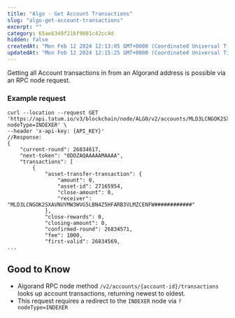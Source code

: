 ```yaml
---
title: "Algo - Get Account Transactions"
slug: "algo-get-account-transactions"
excerpt: ""
category: 65ae6349f216f9001c42cc4d
hidden: false
createdAt: "Mon Feb 12 2024 12:13:05 GMT+0000 (Coordinated Universal Time)"
updatedAt: "Mon Feb 12 2024 12:15:25 GMT+0000 (Coordinated Universal Time)"
---
```

Getting all Account transactions in from an Algorand address is possible via an RPC node request.

### Example request

```curl cURL
curl --location --request GET 'https://api.tatum.io/v3/blockchain/node/ALGO/v2/accounts/MLD3LCNGOK2SXAVNUYMW3WVG5LBN4Z5HFARB3VLMZCENFW############/transactions?nodeType=INDEXER' \
--header 'x-api-key: {API_KEY}'
//Response:
{
    "current-round": 26834617,
    "next-token": "0DOZAQAAAAAMAAAA",
    "transactions": [
        {
            "asset-transfer-transaction": {
                "amount": 0,
                "asset-id": 27165954,
                "close-amount": 0,
                "receiver": "MLD3LCNGOK2SXAVNUYMW3WVG5LBN4Z5HFARB3VLMZCENFW############"
            },
            "close-rewards": 0,
            "closing-amount": 0,
            "confirmed-round": 26834571,
            "fee": 1000,
            "first-valid": 26834569,
...
```

## Good to Know

- Algorand RPC node method `/v2/accounts/{account-id}/transactions` looks up account transactions, returning newest to oldest.
- This request requires a redirect to the `INDEXER` node via `?nodeType=INDEXER`
